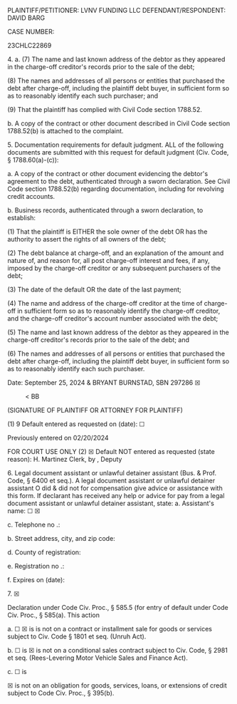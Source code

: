 PLAINTIFF/PETITIONER: LVNV FUNDING LLC
DEFENDANT/RESPONDENT: DAVID BARG

CASE NUMBER:

23CHLC22869

4\. a. (7) The name and last known address of the debtor as they appeared in the charge-off creditor's records prior to the sale of the debt;

(8) The names and addresses of all persons or entities that purchased the debt after charge-off, including the plaintiff debt buyer,
in sufficient form so as to reasonably identify each such purchaser; and

(9) That the plaintiff has complied with Civil Code section 1788.52.

b. A copy of the contract or other document described in Civil Code section 1788.52(b) is attached to the complaint.

5\. Documentation requirements for default judgment. ALL of the following documents are submitted with this request for default
judgment (Civ. Code, § 1788.60(a)-(c)):

a. A copy of the contract or other document evidencing the debtor's agreement to the debt, authenticated through a sworn declaration.
See Civil Code section 1788.52(b) regarding documentation, including for revolving credit accounts.

b. Business records, authenticated through a sworn declaration, to establish:

(1) That the plaintiff is EITHER the sole owner of the debt OR has the authority to assert the rights of all owners of the debt;

(2) The debt balance at charge-off, and an explanation of the amount and nature of, and reason for, all post charge-off interest and
fees, if any, imposed by the charge-off creditor or any subsequent purchasers of the debt;

(3) The date of the default OR the date of the last payment;

(4) The name and address of the charge-off creditor at the time of charge-off in sufficient form so as to reasonably identify the
charge-off creditor, and the charge-off creditor's account number associated with the debt;

(5) The name and last known address of the debtor as they appeared in the charge-off creditor's records prior to the sale of the debt;
and

(6) The names and addresses of all persons or entities that purchased the debt after charge-off, including the plaintiff debt buyer,
in sufficient form so as to reasonably identify each such purchaser.

Date:
September 25, 2024
& BRYANT BURNSTAD, SBN 297286
☒


<figure>

<
BB

</figure>


(SIGNATURE OF PLAINTIFF OR ATTORNEY FOR PLAINTIFF)

(1) 9 Default entered as requested on (date):
☐

Previously entered on 02/20/2024

FOR COURT
USE ONLY
(2)
☒
Default NOT entered as requested (state reason):
H. Martinez
Clerk, by
, Deputy

6\. Legal document assistant or unlawful detainer assistant (Bus. & Prof. Code, § 6400 et seq.). A legal document assistant or unlawful
detainer assistant O did & did not for compensation give advice or assistance with this form. If declarant has received any help or advice
for pay from a legal document assistant or unlawful detainer assistant, state:
a. Assistant's name:
☐ ☒

c. Telephone no .:

b. Street address, city, and zip code:

d. County of registration:

e. Registration no .:

f. Expires on (date):

7\.
☒

Declaration under Code Civ. Proc., § 585.5 (for entry of default under Code Civ. Proc., § 585(a). This action

a.
☐ ☒
is
is not on a contract or installment sale for goods or services subject to Civ. Code § 1801 et seq. (Unruh Act).

b.
☐
is
☒
is not on a conditional sales contract subject to Civ. Code, § 2981 et seq. (Rees-Levering Motor Vehicle Sales and
Finance Act).

c.
☐
is

☒
is not on an obligation for goods, services, loans, or extensions of credit subject to Code Civ. Proc., § 395(b).

<!-- PageFooter="Form Adopted for Mandatory Use Judicial Council of California CIV-105 [Rev. January 1, 2023]" -->
<!-- PageFooter="REQUEST FOR ENTRY OF DEFAULT (Application to Enter Default)" -->
<!-- PageFooter="Code of Civil Procedure, §585; Civil Code § 1788.60" -->
<!-- PageNumber="Page 2 of 3" -->
<!-- PageBreak -->

